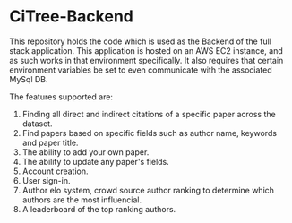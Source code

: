 # CiTree-Backend

This repository holds the code which is used as the Backend of the full stack application.
This application is hosted on an AWS EC2 instance, and as such works in that environment specifically. 
It also requires that certain environment variables be set to even communicate with the associated MySql DB.

The features supported are:

1. Finding all direct and indirect citations of a specific paper across the dataset.
2. Find papers based on specific fields such as author name, keywords and paper title.
3. The ability to add your own paper.
4. The ability to update any paper's fields.
5. Account creation.
6. User sign-in.
7. Author elo system, crowd source author ranking to determine which authors are the most influencial.
8. A leaderboard of the top ranking authors. 